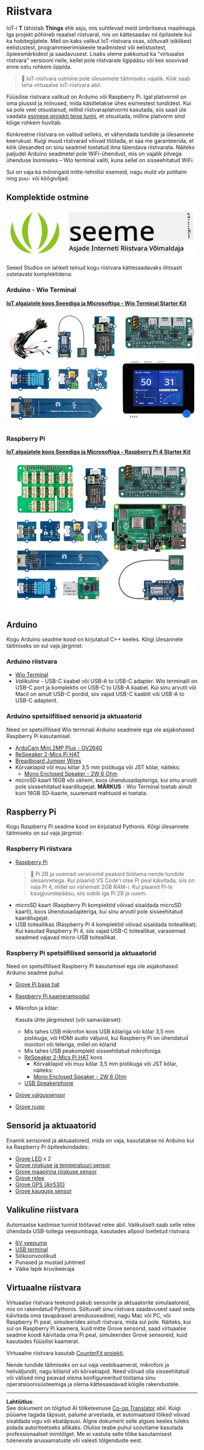 <!--
CO_OP_TRANSLATOR_METADATA:
{
  "original_hash": "3dce18fab38adf93ff30b8c221b1eec5",
  "translation_date": "2025-10-11T11:17:08+00:00",
  "source_file": "hardware.md",
  "language_code": "et"
}
-->
# Riistvara

IoT-i **T** tähistab **Things** ehk asju, mis suhtlevad meid ümbritseva maailmaga. Iga projekt põhineb reaalsel riistvaral, mis on kättesaadav nii õpilastele kui ka hobitegijatele. Meil on kaks valikut IoT-riistvara osas, sõltuvalt isiklikest eelistustest, programmeerimiskeele teadmistest või eelistustest, õpieesmärkidest ja saadavusest. Lisaks oleme pakkunud ka "virtuaalse riistvara" versiooni neile, kellel pole riistvarale ligipääsu või kes soovivad enne ostu rohkem õppida.

> 💁 IoT-riistvara ostmine pole ülesannete täitmiseks vajalik. Kõik saab teha virtuaalse IoT-riistvara abil.

Füüsilise riistvara valikud on Arduino või Raspberry Pi. Igal platvormil on oma plussid ja miinused, mida käsitletakse ühes esimestest tundidest. Kui sa pole veel otsustanud, millist riistvaraplatvormi kasutada, siis saad üle vaadata [esimese projekti teise tunni](./1-getting-started/lessons/2-deeper-dive/README.md), et otsustada, milline platvorm sind kõige rohkem huvitab.

Konkreetne riistvara on valitud selleks, et vähendada tundide ja ülesannete keerukust. Kuigi muud riistvarad võivad töötada, ei saa me garanteerida, et kõik ülesanded on sinu seadmel toetatud ilma täiendava riistvarata. Näiteks paljudel Arduino seadmetel pole WiFi-ühendust, mis on vajalik pilvega ühenduse loomiseks – Wio terminal valiti, kuna sellel on sisseehitatud WiFi.

Sul on vaja ka mõningaid mitte-tehnilisi esemeid, nagu muld või potitaim ning puu- või köögiviljad.

## Komplektide ostmine

![Seeed Studios logo](../../translated_images/seeed-logo.74732b6b482b6e8e8bdcc06f0541fc92b1dabf5e3e8f37afb91e04393a8cb977.et.png)

Seeed Studios on lahkelt teinud kogu riistvara kättesaadavaks lihtsasti ostetavate komplektidena:

### Arduino - Wio Terminal

**[IoT algajatele koos Seeediga ja Microsoftiga - Wio Terminal Starter Kit](https://www.seeedstudio.com/IoT-for-beginners-with-Seeed-and-Microsoft-Wio-Terminal-Starter-Kit-p-5006.html)**

[![Wio Terminal riistvarakomplekt](../../translated_images/wio-hardware-kit.4c70c48b85e4283a1d73e248d87d49587c0cd077eeb69cb3eca803166f63c9a5.et.png)](https://www.seeedstudio.com/IoT-for-beginners-with-Seeed-and-Microsoft-Wio-Terminal-Starter-Kit-p-5006.html)

### Raspberry Pi

**[IoT algajatele koos Seeediga ja Microsoftiga - Raspberry Pi 4 Starter Kit](https://www.seeedstudio.com/IoT-for-beginners-with-Seeed-and-Microsoft-Raspberry-Pi-Starter-Kit-p-5004.html)**

[![Raspberry Pi Terminal riistvarakomplekt](../../translated_images/pi-hardware-kit.26dbadaedb7dd44c73b0131d5d68ea29472ed0a9744f90d5866c6d82f2d16380.et.png)](https://www.seeedstudio.com/IoT-for-beginners-with-Seeed-and-Microsoft-Raspberry-Pi-Starter-Kit-p-5004.html)

## Arduino

Kogu Arduino seadme kood on kirjutatud C++ keeles. Kõigi ülesannete täitmiseks on sul vaja järgmist:

### Arduino riistvara

* [Wio Terminal](https://www.seeedstudio.com/Wio-Terminal-p-4509.html)
* *Valikuline* - USB-C kaabel või USB-A to USB-C adapter. Wio terminalil on USB-C port ja komplektis on USB-C to USB-A kaabel. Kui sinu arvutil või Macil on ainult USB-C pordid, siis vajad USB-C kaablit või USB-A to USB-C adapterit.

### Arduino spetsiifilised sensorid ja aktuaatorid

Need on spetsiifilised Wio terminali Arduino seadmele ega ole asjakohased Raspberry Pi kasutamisel.

* [ArduCam Mini 2MP Plus - OV2640](https://www.arducam.com/product/arducam-2mp-spi-camera-b0067-arduino/)
* [ReSpeaker 2-Mics Pi HAT](https://www.seeedstudio.com/ReSpeaker-2-Mics-Pi-HAT.html)
* [Breadboard Jumper Wires](https://www.seeedstudio.com/Breadboard-Jumper-Wire-Pack-241mm-200mm-160mm-117m-p-234.html)
* Kõrvaklapid või muu kõlar 3,5 mm pistikuga või JST kõlar, näiteks:
  * [Mono Enclosed Speaker - 2W 6 Ohm](https://www.seeedstudio.com/Mono-Enclosed-Speaker-2W-6-Ohm-p-2832.html)
* microSD kaart 16GB või vähem, koos ühendusadapteriga, kui sinu arvutil pole sisseehitatud kaardilugejat. **MÄRKUS** - Wio Terminal toetab ainult kuni 16GB SD-kaarte, suuremaid mahtusid ei toetata.

## Raspberry Pi

Kogu Raspberry Pi seadme kood on kirjutatud Pythonis. Kõigi ülesannete täitmiseks on sul vaja järgmist:

### Raspberry Pi riistvara

* [Raspberry Pi](https://www.raspberrypi.org/products/raspberry-pi-4-model-b/)
  > 💁 Pi 2B ja uuemad versioonid peaksid töötama nende tundide ülesannetega. Kui plaanid VS Code'i otse Pi peal käivitada, siis on vaja Pi 4, millel on vähemalt 2GB RAM-i. Kui plaanid Pi-le kaugjuurdepääsu, siis sobib iga Pi 2B ja uuem.
* microSD kaart (Raspberry Pi komplektid võivad sisaldada microSD kaarti), koos ühendusadapteriga, kui sinu arvutil pole sisseehitatud kaardilugejat.
* USB toiteallikas (Raspberry Pi 4 komplektid võivad sisaldada toiteallikat). Kui kasutad Raspberry Pi 4, siis vajad USB-C toiteallikat, varasemad seadmed vajavad micro-USB toiteallikat.

### Raspberry Pi spetsiifilised sensorid ja aktuaatorid

Need on spetsiifilised Raspberry Pi kasutamisel ega ole asjakohased Arduino seadme puhul.

* [Grove Pi base hat](https://www.seeedstudio.com/Grove-Base-Hat-for-Raspberry-Pi.html)
* [Raspberry Pi kaameramoodul](https://www.raspberrypi.org/products/camera-module-v2/)
* Mikrofon ja kõlar:

  Kasuta ühte järgmistest (või samaväärset):
  * Mis tahes USB mikrofon koos USB kõlariga või kõlar 3,5 mm pistikuga, või HDMI audio väljund, kui Raspberry Pi on ühendatud monitori või teleriga, millel on kõlarid
  * Mis tahes USB peakomplekt sisseehitatud mikrofoniga
  * [ReSpeaker 2-Mics Pi HAT](https://www.seeedstudio.com/ReSpeaker-2-Mics-Pi-HAT.html) koos
    * Kõrvaklapid või muu kõlar 3,5 mm pistikuga või JST kõlar, näiteks:
    * [Mono Enclosed Speaker - 2W 6 Ohm](https://www.seeedstudio.com/Mono-Enclosed-Speaker-2W-6-Ohm-p-2832.html)
  * [USB Speakerphone](https://www.amazon.com/USB-Speakerphone-Conference-Business-Microphones/dp/B07Q3D7F8S/ref=sr_1_1?dchild=1&keywords=m0&qid=1614647389&sr=8-1)
* [Grove valgussensor](https://www.seeedstudio.com/Grove-Light-Sensor-v1-2-LS06-S-phototransistor.html)
* [Grove nupp](https://www.seeedstudio.com/Grove-Button.html)

## Sensorid ja aktuaatorid

Enamik sensoreid ja aktuaatoreid, mida on vaja, kasutatakse nii Arduino kui ka Raspberry Pi õpiteekondades:

* [Grove LED](https://www.seeedstudio.com/Grove-LED-Pack-p-4364.html) x 2
* [Grove niiskuse ja temperatuuri sensor](https://www.seeedstudio.com/Grove-Temperature-Humidity-Sensor-DHT11.html)
* [Grove maapinna niiskuse sensor](https://www.seeedstudio.com/Grove-Capacitive-Moisture-Sensor-Corrosion-Resistant.html)
* [Grove relee](https://www.seeedstudio.com/Grove-Relay.html)
* [Grove GPS (Air530)](https://www.seeedstudio.com/Grove-GPS-Air530-p-4584.html)
* [Grove kauguse sensor](https://www.seeedstudio.com/Grove-Time-of-Flight-Distance-Sensor-VL53L0X.html)

## Valikuline riistvara

Automaatse kastmise tunnid töötavad relee abil. Valikuliselt saab selle relee ühendada USB-toitega veepumbaga, kasutades allpool loetletud riistvara.

* [6V veepump](https://www.seeedstudio.com/6V-Mini-Water-Pump-p-1945.html)
* [USB terminal](https://www.adafruit.com/product/3628)
* Silikoonvoolikud
* Punased ja mustad juhtmed
* Väike lapik kruvikeeraja

## Virtuaalne riistvara

Virtuaalse riistvara teekond pakub sensorite ja aktuaatorite simulaatoreid, mis on rakendatud Pythonis. Sõltuvalt sinu riistvara saadavusest saad seda käivitada oma tavapärasel arendusseadmel, nagu Mac või PC, või Raspberry Pi peal, simuleerides ainult riistvara, mida sul pole. Näiteks, kui sul on Raspberry Pi kaamera, kuid mitte Grove sensorid, saad virtuaalse seadme koodi käivitada oma Pi peal, simuleerides Grove sensoreid, kuid kasutades füüsilist kaamerat.

Virtuaalne riistvara kasutab [CounterFit projekti](https://github.com/CounterFit-IoT/CounterFit).

Nende tundide täitmiseks on sul vaja veebikaamerat, mikrofoni ja heliväljundit, nagu kõlarid või kõrvaklapid. Need võivad olla sisseehitatud või välised ning peavad olema konfigureeritud töötama sinu operatsioonisüsteemiga ja olema kättesaadavad kõigile rakendustele.

---

**Lahtiütlus**:  
See dokument on tõlgitud AI tõlketeenuse [Co-op Translator](https://github.com/Azure/co-op-translator) abil. Kuigi püüame tagada täpsust, palume arvestada, et automaatsed tõlked võivad sisaldada vigu või ebatäpsusi. Algne dokument selle algses keeles tuleks pidada autoriteetseks allikaks. Olulise teabe puhul soovitame kasutada professionaalset inimtõlget. Me ei vastuta selle tõlke kasutamisest tulenevate arusaamatuste või valesti tõlgenduste eest.